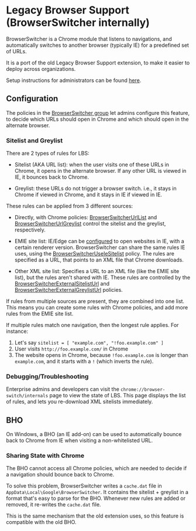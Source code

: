 # Legacy Browser Support (BrowserSwitcher internally)

BrowserSwitcher is a Chrome module that listens to navigations, and
automatically switches to another browser (typically IE) for a predefined set of
URLs.

It is a port of the old Legacy Browser Support extension, to make it easier to
deploy across organizations.

Setup instructions for administrators can be found
[here](https://support.google.com/chrome/a/answer/9270076).

## Configuration

The policies in the [BrowserSwitcher
group](https://www.chromium.org/administrators/policy-list-3#BrowserSwitcher)
let admins configure this feature, to decide which URLs should open in Chrome
and which should open in the alternate browser.

### Sitelist and Greylist

There are 2 types of rules for LBS:

* Sitelist (AKA URL list): when the user visits one of these URLs in Chrome, it
  opens in the alternate browser. If any other URL is viewed in IE, it bounces
  back to Chrome.

* Greylist: these URLs do not trigger a browser switch. i.e., it stays in Chrome
  if viewed in Chrome, and it stays in IE if viewed in IE.

These rules can be applied from 3 different sources:

* Directly, with Chrome policies:
  [BrowserSwitcherUrlList](https://www.chromium.org/administrators/policy-list-3#BrowserSwitcherUrlList)
  and
  [BrowserSwitcherUrlGreylist](https://www.chromium.org/administrators/policy-list-3#BrowserSwitcherUrlGreylist)
  control the sitelist and the greylist, respectively.

* EMIE site list: IE/Edge can be
  [configured](https://docs.microsoft.com/en-us/internet-explorer/ie11-deploy-guide/turn-on-enterprise-mode-and-use-a-site-list)
  to open websites in IE, with a certain renderer version. BrowserSwitcher can
  share the same rules IE uses, using the
  [BrowserSwitcherUseIeSitelist](https://www.chromium.org/administrators/policy-list-3#BrowserSwitcherUseIeSitelist)
  policy. The rules are specified as a URL, that points to an XML file that
  Chrome downloads.

* Other XML site list: Specifies a URL to an XML file (like the EMIE site list),
  but the rules aren't shared with IE. These rules are controlled by the
  [BrowserSwitcherExternalSitelistUrl](https://www.chromium.org/administrators/policy-list-3#BrowserSwitcherExternalSitelistUrl)
  and
  [BrowserSwitcherExternalGreylistUrl](https://www.chromium.org/administrators/policy-list-3#BrowserSwitcherExternalGreylistUrl)
  policies.

If rules from multiple sources are present, they are combined into one
list. This means you can create some rules with Chrome policies, and add more
rules from the EMIE site list.

If multiple rules match one navigation, then the longest rule applies. For
instance:

1. Let's say `sitelist = [ "example.com", "!foo.example.com" ]`
2. User visits `http://foo.example.com/` in Chrome
3. The website opens in Chrome, because `!foo.example.com` is longer than
  `example.com`, and it starts with a `!` (which inverts the rule).

### Debugging/Troubleshooting

Enterprise admins and developers can visit the
`chrome://browser-switch/internals` page to view the state of LBS. This page
displays the list of rules, and lets you re-download XML sitelists immediately.

## BHO

On Windows, a BHO (an IE add-on) can be used to automatically bounce back to
Chrome from IE when visiting a non-whitelisted URL.

### Sharing State with Chrome

The BHO cannot access all Chrome policies, which are needed to decide if a
navigation should bounce back to Chrome.

To solve this problem, BrowserSwitcher writes a `cache.dat` file in
`AppData\Local\Google\BrowserSwitcher`.  It contains the sitelist + greylist in
a format that's easy to parse for the BHO. Whenever new rules are added or
removed, it re-writes the `cache.dat` file.

This is the same mechanism that the old extension uses, so this feature is
compatible with the old BHO.
